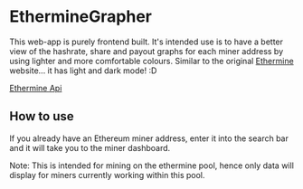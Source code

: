 # EthermineGrapher
This web-app is purely frontend built. It's intended use is to have a better view of the hashrate, share and payout graphs for each miner address by using lighter and more comfortable colours. Similar to the original [Ethermine](https://ethermine.org) website... it has light and dark mode! :D

[Ethermine Api](https://ethermine.org/api/pool)
## How to use
If you already have an Ethereum miner address, enter it into the search bar and it will take you to the miner dashboard.

Note: This is intended for mining on the ethermine pool, hence only data will display for miners currently working within this pool.
